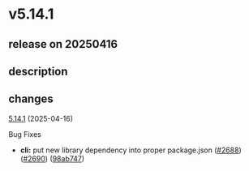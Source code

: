 # v5.14.1

## release on 20250416
## description
## changes
<a href="https://github.com/stoplightio/prism/compare/v5.14.0...v5.14.1">5.14.1</a> (2025-04-16)

Bug Fixes

* <strong>cli:</strong> put new library dependency into proper package.json (<a href="https://github.com/stoplightio/prism/issues/2688" data-hovercard-type="issue" data-hovercard-url="/stoplightio/prism/issues/2688/hovercard">#2688</a>) (<a href="https://github.com/stoplightio/prism/issues/2690" data-hovercard-type="pull_request" data-hovercard-url="/stoplightio/prism/pull/2690/hovercard">#2690</a>) (<a href="https://github.com/stoplightio/prism/commit/98ab7477023de599298795a6e6a664e4586beb6b">98ab747</a>)

